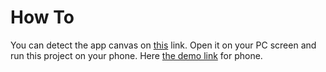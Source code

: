 # How To

You can detect the app canvas on [this](https://claretb.github.io/app-screen-aruco/) link. Open it on your PC screen and run this project on your phone. Here [the demo link](https://claretb.github.io/app-screen-detector/) for phone.
